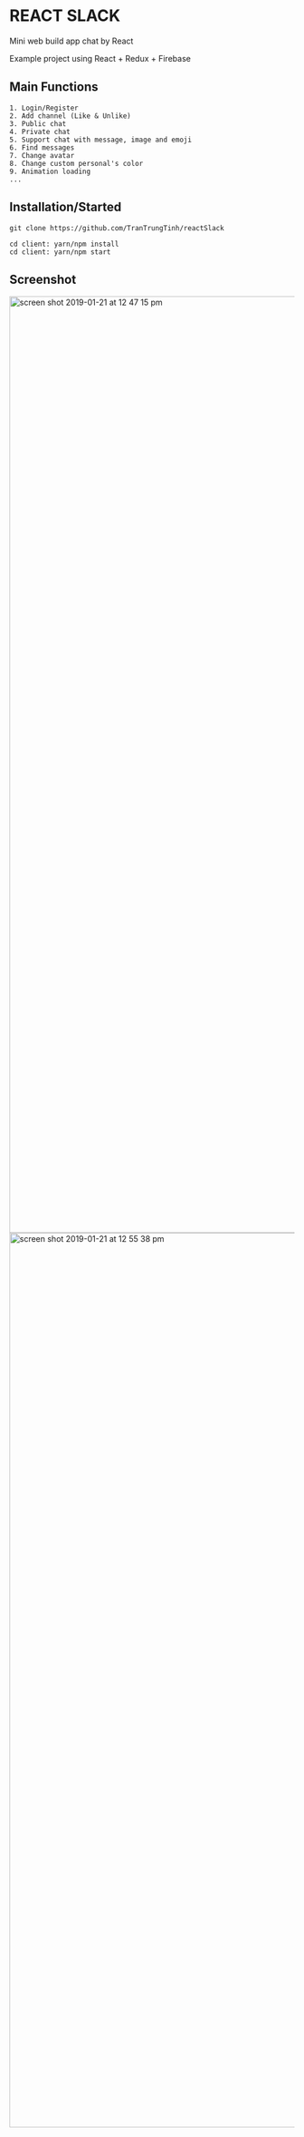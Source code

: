 # REACT SLACK

Mini web build app chat by React
 
Example project using React + Redux + Firebase

## Main Functions
```
1. Login/Register
2. Add channel (Like & Unlike)
3. Public chat
4. Private chat
5. Support chat with message, image and emoji
6. Find messages
7. Change avatar
8. Change custom personal's color
9. Animation loading
...
```

## Installation/Started
```
git clone https://github.com/TranTrungTinh/reactSlack
```
```
cd client: yarn/npm install
cd client: yarn/npm start
```

## Screenshot
<img width="1652" alt="screen shot 2019-01-21 at 12 47 15 pm" src="https://user-images.githubusercontent.com/26228049/51455158-dba8d000-1d7a-11e9-8993-532d5346fea8.png">
<img width="1578" alt="screen shot 2019-01-21 at 12 55 38 pm" src="https://user-images.githubusercontent.com/26228049/51455386-e44dd600-1d7b-11e9-85ad-8371fd238d84.png">